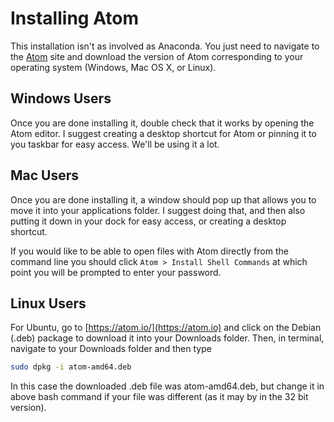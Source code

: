 # Installing Atom

This installation isn't as involved as Anaconda. You just need to navigate
to the [Atom](https://atom.io/docs/v0.191.0/getting-started-installing-atom) site and download the version of Atom corresponding to your operating system (Windows, Mac OS X, or Linux).

## Windows Users

Once you are done installing it, double check that it works by opening the 
Atom editor. I suggest creating a desktop shortcut for Atom or pinning
it to you taskbar for easy access. We'll be using it a lot. 

## Mac Users

Once you are done installing it, a window should pop up that allows you to 
move it into your applications folder. I suggest doing that, and then 
also putting it down in your dock for easy access, or creating a desktop 
shortcut.

If you would like to be able to open files with Atom directly from the command
line you should click `Atom > Install Shell Commands` at which point you will
be prompted to enter your password.

## Linux Users
For Ubuntu, go to [https://atom.io/](https://atom.io) and click on the Debian (.deb)
package to download it into your Downloads folder.  Then, in terminal, navigate to
your Downloads folder and then type

```bash
sudo dpkg -i atom-amd64.deb
```
In this case the downloaded .deb file was atom-amd64.deb, but change it in above bash
command if your file was different (as it may by in the 32 bit version).
